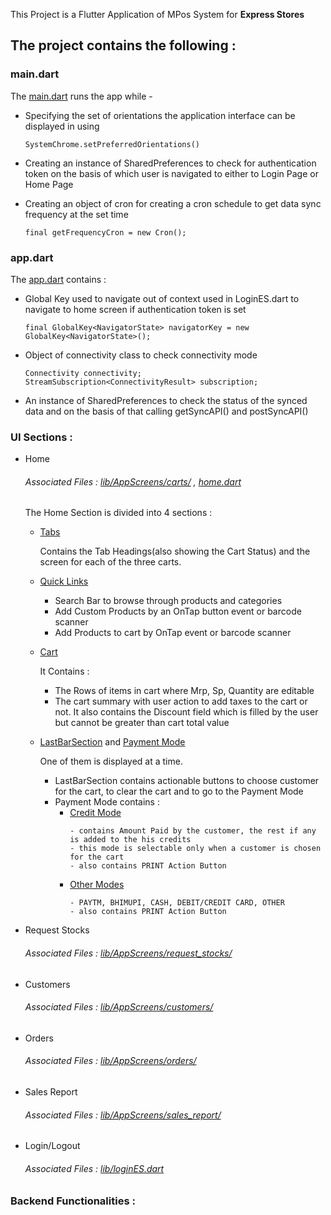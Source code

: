 This Project is a Flutter Application of MPos System for **Express Stores**

## The project contains the following :

### main.dart
The [main.dart](lib/main.dart) runs the app while - 
- Specifying the set of orientations the application interface can be displayed in using
  ```
  SystemChrome.setPreferredOrientations()
  ```
- Creating an instance of SharedPreferences to check for authentication token on the basis of which user is navigated to 
  either to Login Page or Home Page
  
- Creating an object of cron for creating a cron schedule to get data sync frequency at the set time 
  ```
  final getFrequencyCron = new Cron();
  ```
  
### app.dart
The [app.dart](lib/app.dart) contains : 
- Global Key used to navigate out of context used in LoginES.dart to navigate to home screen if authentication token is set
  ```
  final GlobalKey<NavigatorState> navigatorKey = new GlobalKey<NavigatorState>();
  ```
- Object of connectivity class to check connectivity mode
  ```
  Connectivity connectivity;
  StreamSubscription<ConnectivityResult> subscription;
  ```
- An instance of SharedPreferences to check the status of the synced data and on the basis of that calling
  getSyncAPI() and postSyncAPI()
        


### UI Sections : 
- Home 
  ###### Associated Files : [lib/AppScreens/carts/](lib/AppScreens/carts/) ,  [home.dart](lib/home.dart)
  The Home Section is divided into 4 sections : 
  - [Tabs](lib/home.dart)
  
    Contains the Tab Headings(also showing the Cart Status) and the screen for each of the three carts.
  - [Quick Links](lib/AppScreens/carts/cartFunctionalities.dart)
    - Search Bar to browse through products and categories
    - Add Custom Products by an OnTap button event or barcode scanner
    - Add Products to cart by OnTap event or barcode scanner
  - [Cart](lib/AppScreens/carts/CartDescendant.dart)
      
      It Contains : 
    - The Rows of items in cart where Mrp, Sp, Quantity are editable
    - The cart summary with user action to add taxes to the cart or not. It also contains the Discount field which is 
      filled by the user but cannot be greater than cart total value
  - [LastBarSection](lib/AppScreens/carts/CartDescendant.dart) and [Payment Mode](lib/AppScreens/carts/CartDescendant.dart)
    
    One of them is displayed at a time.
    - LastBarSection contains actionable buttons to choose customer for the cart, to clear the cart and to go to the Payment         Mode
    - Payment Mode contains : 
      - [Credit Mode](lib/AppScreens/carts/credit_payment_modes.dart)
        ```
        - contains Amount Paid by the customer, the rest if any is added to the his credits
        - this mode is selectable only when a customer is chosen for the cart
        - also contains PRINT Action Button
        ```
      - [Other Modes](lib/AppScreens/carts/other_payment_modes.dart) 
        ```
        - PAYTM, BHIMUPI, CASH, DEBIT/CREDIT CARD, OTHER 
        - also contains PRINT Action Button
        ```
      
- Request Stocks
  ###### Associated Files : [lib/AppScreens/request_stocks/](lib/AppScreens/request_stocks/)
- Customers
  ###### Associated Files : [lib/AppScreens/customers/](lib/AppScreens/customers/)
- Orders
  ###### Associated Files : [lib/AppScreens/orders/](lib/AppScreens/orders/)
- Sales Report
  ###### Associated Files : [lib/AppScreens/sales_report/](lib/AppScreens/sales_report/)
- Login/Logout
  ###### Associated Files : [lib/loginES.dart](lib/loginES.dart)
### Backend Functionalities : 

